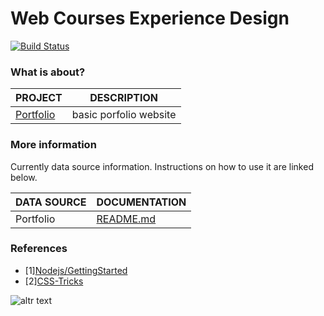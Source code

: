 # Web Courses Experience Design

[![Build Status](https://travis-ci.org/joemccann/dillinger.svg?branch=master)](https://travis-ci.org/joemccann/dillinger)

###  What is about?
| PROJECT | DESCRIPTION |
| ------ | ------ |
| [Portfolio](https://github.com/constantinss/Web-Courses-Experience-Design/Portfolio-Website/README.md) | basic porfolio website |

### More information

Currently data source information. Instructions on how to use it are linked below.

| DATA SOURCE | DOCUMENTATION |
| ------ | ------ |
| Portfolio | [README.md](https://github.com/constantinss/Web-Courses-Experience-Design/Portfolio-Website/README.md) |

### References
* [1][Nodejs/GettingStarted](https://github.com/nodejs/getting-started) 
* [2][CSS-Tricks](https://css-tricks.com/) 

![altr text](http://static.simpledesktops.com/uploads/desktops/2016/02/08/moonRising.png.620x390_q100.png)

